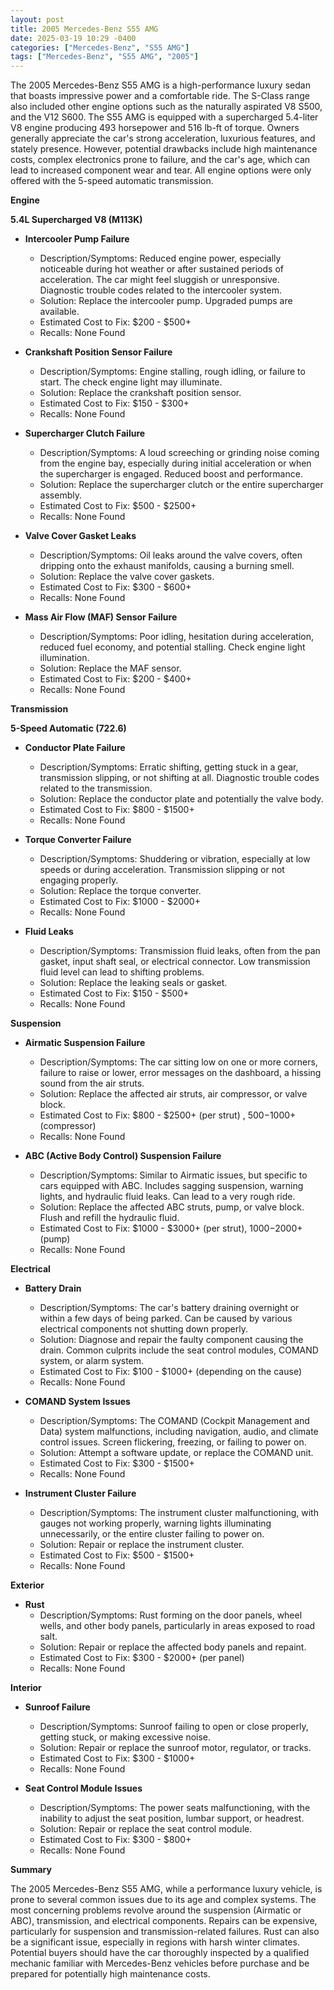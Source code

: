 ```yaml
---
layout: post
title: 2005 Mercedes-Benz S55 AMG
date: 2025-03-19 10:29 -0400
categories: ["Mercedes-Benz", "S55 AMG"]
tags: ["Mercedes-Benz", "S55 AMG", "2005"]
---
```

The 2005 Mercedes-Benz S55 AMG is a high-performance luxury sedan that boasts impressive power and a comfortable ride. The S-Class range also included other engine options such as the naturally aspirated V8 S500, and the V12 S600. The S55 AMG is equipped with a supercharged 5.4-liter V8 engine producing 493 horsepower and 516 lb-ft of torque. Owners generally appreciate the car's strong acceleration, luxurious features, and stately presence. However, potential drawbacks include high maintenance costs, complex electronics prone to failure, and the car's age, which can lead to increased component wear and tear. All engine options were only offered with the 5-speed automatic transmission.

**Engine**

**5.4L Supercharged V8 (M113K)**

*   **Intercooler Pump Failure**
    *   Description/Symptoms: Reduced engine power, especially noticeable during hot weather or after sustained periods of acceleration. The car might feel sluggish or unresponsive. Diagnostic trouble codes related to the intercooler system.
    *   Solution: Replace the intercooler pump. Upgraded pumps are available.
    *   Estimated Cost to Fix: $200 - $500+
    *   Recalls: None Found

*   **Crankshaft Position Sensor Failure**
    *   Description/Symptoms: Engine stalling, rough idling, or failure to start. The check engine light may illuminate.
    *   Solution: Replace the crankshaft position sensor.
    *   Estimated Cost to Fix: $150 - $300+
    *   Recalls: None Found

*   **Supercharger Clutch Failure**
    *   Description/Symptoms: A loud screeching or grinding noise coming from the engine bay, especially during initial acceleration or when the supercharger is engaged. Reduced boost and performance.
    *   Solution: Replace the supercharger clutch or the entire supercharger assembly.
    *   Estimated Cost to Fix: $500 - $2500+
    *   Recalls: None Found

*   **Valve Cover Gasket Leaks**
    *   Description/Symptoms: Oil leaks around the valve covers, often dripping onto the exhaust manifolds, causing a burning smell.
    *   Solution: Replace the valve cover gaskets.
    *   Estimated Cost to Fix: $300 - $600+
    *   Recalls: None Found

*   **Mass Air Flow (MAF) Sensor Failure**
    *   Description/Symptoms: Poor idling, hesitation during acceleration, reduced fuel economy, and potential stalling. Check engine light illumination.
    *   Solution: Replace the MAF sensor.
    *   Estimated Cost to Fix: $200 - $400+
    *   Recalls: None Found

**Transmission**

**5-Speed Automatic (722.6)**

*   **Conductor Plate Failure**
    *   Description/Symptoms: Erratic shifting, getting stuck in a gear, transmission slipping, or not shifting at all. Diagnostic trouble codes related to the transmission.
    *   Solution: Replace the conductor plate and potentially the valve body.
    *   Estimated Cost to Fix: $800 - $1500+
    *   Recalls: None Found

*   **Torque Converter Failure**
    *   Description/Symptoms: Shuddering or vibration, especially at low speeds or during acceleration. Transmission slipping or not engaging properly.
    *   Solution: Replace the torque converter.
    *   Estimated Cost to Fix: $1000 - $2000+
    *   Recalls: None Found

*   **Fluid Leaks**
    *   Description/Symptoms: Transmission fluid leaks, often from the pan gasket, input shaft seal, or electrical connector. Low transmission fluid level can lead to shifting problems.
    *   Solution: Replace the leaking seals or gasket.
    *   Estimated Cost to Fix: $150 - $500+
    *   Recalls: None Found

**Suspension**

*   **Airmatic Suspension Failure**
    *   Description/Symptoms: The car sitting low on one or more corners, failure to raise or lower, error messages on the dashboard, a hissing sound from the air struts.
    *   Solution: Replace the affected air struts, air compressor, or valve block.
    *   Estimated Cost to Fix: $800 - $2500+ (per strut) , $500-$1000+ (compressor)
    *   Recalls: None Found

*   **ABC (Active Body Control) Suspension Failure**
    *   Description/Symptoms: Similar to Airmatic issues, but specific to cars equipped with ABC. Includes sagging suspension, warning lights, and hydraulic fluid leaks. Can lead to a very rough ride.
    *   Solution: Replace the affected ABC struts, pump, or valve block. Flush and refill the hydraulic fluid.
    *   Estimated Cost to Fix: $1000 - $3000+ (per strut), $1000-$2000+ (pump)
    *   Recalls: None Found

**Electrical**

*   **Battery Drain**
    *   Description/Symptoms: The car's battery draining overnight or within a few days of being parked. Can be caused by various electrical components not shutting down properly.
    *   Solution: Diagnose and repair the faulty component causing the drain. Common culprits include the seat control modules, COMAND system, or alarm system.
    *   Estimated Cost to Fix: $100 - $1000+ (depending on the cause)
    *   Recalls: None Found

*   **COMAND System Issues**
    *   Description/Symptoms: The COMAND (Cockpit Management and Data) system malfunctions, including navigation, audio, and climate control issues. Screen flickering, freezing, or failing to power on.
    *   Solution: Attempt a software update, or replace the COMAND unit.
    *   Estimated Cost to Fix: $300 - $1500+
    *   Recalls: None Found

*   **Instrument Cluster Failure**
    *   Description/Symptoms: The instrument cluster malfunctioning, with gauges not working properly, warning lights illuminating unnecessarily, or the entire cluster failing to power on.
    *   Solution: Repair or replace the instrument cluster.
    *   Estimated Cost to Fix: $500 - $1500+
    *   Recalls: None Found

**Exterior**

*   **Rust**
    *   Description/Symptoms: Rust forming on the door panels, wheel wells, and other body panels, particularly in areas exposed to road salt.
    *   Solution: Repair or replace the affected body panels and repaint.
    *   Estimated Cost to Fix: $300 - $2000+ (per panel)
    *   Recalls: None Found

**Interior**

*   **Sunroof Failure**
    *   Description/Symptoms: Sunroof failing to open or close properly, getting stuck, or making excessive noise.
    *   Solution: Repair or replace the sunroof motor, regulator, or tracks.
    *   Estimated Cost to Fix: $300 - $1000+
    *   Recalls: None Found

*   **Seat Control Module Issues**
    *   Description/Symptoms: The power seats malfunctioning, with the inability to adjust the seat position, lumbar support, or headrest.
    *   Solution: Repair or replace the seat control module.
    *   Estimated Cost to Fix: $300 - $800+
    *   Recalls: None Found

**Summary**

The 2005 Mercedes-Benz S55 AMG, while a performance luxury vehicle, is prone to several common issues due to its age and complex systems. The most concerning problems revolve around the suspension (Airmatic or ABC), transmission, and electrical components. Repairs can be expensive, particularly for suspension and transmission-related failures. Rust can also be a significant issue, especially in regions with harsh winter climates. Potential buyers should have the car thoroughly inspected by a qualified mechanic familiar with Mercedes-Benz vehicles before purchase and be prepared for potentially high maintenance costs.

